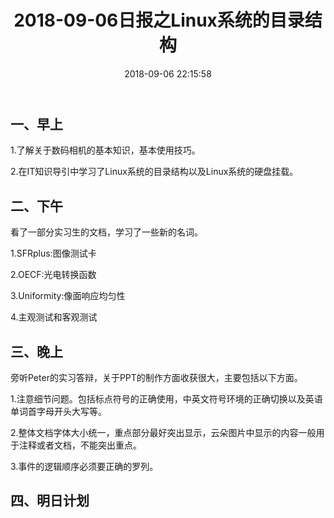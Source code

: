 ﻿---
title: 2018-09-06日报之Linux系统的目录结构
comments: true
date: 2018-09-06 22:15:58
categories: Camera
tags: Linux
about:

---
## 一、早上

1.了解关于数码相机的基本知识，基本使用技巧。

2.在IT知识导引中学习了Linux系统的目录结构以及Linux系统的硬盘挂载。

## 二、下午

看了一部分实习生的文档，学习了一些新的名词。

1.SFRplus:图像测试卡

2.OECF:光电转换函数

3.Uniformity:像面响应均匀性

4.主观测试和客观测试

## 三、晚上

旁听Peter的实习答辩，关于PPT的制作方面收获很大，主要包括以下方面。

1.注意细节问题。包括标点符号的正确使用，中英文符号环境的正确切换以及英语单词首字母开头大写等。

2.整体文档字体大小统一，重点部分最好突出显示，云朵图片中显示的内容一般用于注释或者文档，不能突出重点。

3.事件的逻辑顺序必须要正确的罗列。

## 四、明日计划

